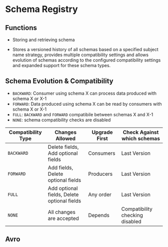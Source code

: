 # Schema Registry

## Functions

- Storing and retrieving schema

- Stores a versioned history of all schemas based on a specified subject name strategy, provides multiple compatibility settings and allows evolution of schemas according to the configured compatibility settings and expanded support for these schema types.

## Schema Evolution & Compatibility

- `BACKWARD`: Consumer using schema X can process data produced with schema X or X-1
- `FORWARD`: Data produced using schema X can be read by consumers with schema X or X-1
- `FULL`: `BACKWARD` and `FORWARD` compatibile between schemas X and X-1
- `NONE`: schema compatibility checks are disabled

| Compatibility Type | Changes Allowed | Upgrade First | Check Against which schemas |
|---|---|---|---|
| `BACKWARD` | Delete fields, Add optional fields | Consumers | Last Version |
| `FORWARD` | Add fields, Delete optional fields | Producers | Last Version |
| `FULL` | Add optional fields, Delete optional fields | Any order | Last Version |
| `NONE` | All changes are accepted | Depends | Compatibility checking disabled |

## Avro

